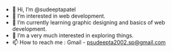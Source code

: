 - 👋 Hi, I’m @sudeeptapatel
- 👀 I’m interested in web development.
- 🌱 I’m currently learning graphic designing and basics of web development.
- 💞️ I’m a very much interested in exploring things.
- 📫 How to reach me :
       Gmail - psudeepta2002.sp@gmail.com

<!---
sudeeptapatel/sudeeptapatel is a ✨ special ✨ repository because its `README.md` (this file) appears on your GitHub profile.
You can click the Preview link to take a look at your changes.
--->
